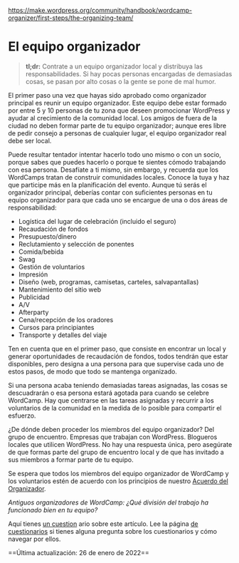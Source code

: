 https://make.wordpress.org/community/handbook/wordcamp-organizer/first-steps/the-organizing-team/

# El equipo organizador

> **tl;dr:** Contrate a un equipo organizador local y distribuya las responsabilidades. Si hay pocas personas encargadas de demasiadas cosas, se pasan por alto cosas o la gente se pone de mal humor.

El primer paso una vez que hayas sido aprobado como organizador principal es reunir un equipo organizador. Este equipo debe estar formado por entre 5 y 10 personas de tu zona que deseen promocionar WordPress y ayudar al crecimiento de la comunidad local. Los amigos de fuera de la ciudad no deben formar parte de tu equipo organizador; aunque eres libre de pedir consejo a personas de cualquier lugar, el equipo organizador real debe ser local.

Puede resultar tentador intentar hacerlo todo uno mismo o con un socio, porque sabes que puedes hacerlo o porque te sientes cómodo trabajando con esa persona. Desafíate a ti mismo, sin embargo, y recuerda que los WordCamps tratan de construir comunidades locales. Conoce la tuya y haz que participe más en la planificación del evento. Aunque tú serás el organizador principal, deberías contar con suficientes personas en tu equipo organizador para que cada uno se encargue de una o dos áreas de responsabilidad:

- Logística del lugar de celebración (incluido el seguro)
- Recaudación de fondos
- Presupuesto/dinero
- Reclutamiento y selección de ponentes
- Comida/bebida
- Swag
- Gestión de voluntarios
- Impresión
- Diseño (web, programas, camisetas, carteles, salvapantallas)
- Mantenimiento del sitio web
- Publicidad
- A/V
- Afterparty
- Cena/recepción de los oradores
- Cursos para principiantes
- Transporte y detalles del viaje

Ten en cuenta que en el primer paso, que consiste en encontrar un local y generar oportunidades de recaudación de fondos, todos tendrán que estar disponibles, pero designa a una persona para que supervise cada uno de estos pasos, de modo que todo se mantenga organizado.

Si una persona acaba teniendo demasiadas tareas asignadas, las cosas se descuadrarán o esa persona estará agotada para cuando se celebre WordCamp. Hay que centrarse en las tareas asignadas y recurrir a los voluntarios de la comunidad en la medida de lo posible para compartir el esfuerzo.

¿De dónde deben proceder los miembros del equipo organizador? Del grupo de encuentro. Empresas que trabajan con WordPress. Blogueros locales que utilicen WordPress. No hay una respuesta única, pero asegúrate de que formas parte del grupo de encuentro local y de que has invitado a sus miembros a formar parte de tu equipo.

Se espera que todos los miembros del equipo organizador de WordCamp y los voluntarios estén de acuerdo con los principios de nuestro [Acuerdo del Organizador](https://make.wordpress.org/community/handbook/wordcamp-organizer-handbook/first-steps/helpful-documents-and-templates/agreement-among-wordcamp-organizers-speakers-sponsors-and-volunteers/).

_Antiguos organizadores de WordCamp: ¿Qué división del trabajo ha funcionado bien en tu equipo?_

Aquí tienes [un cuestion](https://wordpress.org/contributor-training/quiz/the-organizing-team-2/) ario sobre este artículo. Lee la página [de cuestionarios](https://make.wordpress.org/community/handbook/wordcamp-organizer/quizzes/) si tienes alguna pregunta sobre los cuestionarios y cómo navegar por ellos.

==Última actualización: 26 de enero de 2022==